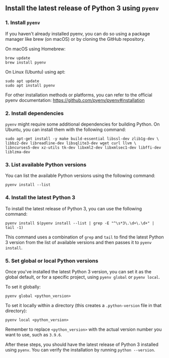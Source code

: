 ## Install the latest release of Python 3 using `pyenv`

### 1. Install `pyenv`

If you haven't already installed pyenv, you can do so using a package manager like brew (on macOS) or by cloning the GitHub repository.

On macOS using Homebrew:

```shell
brew update
brew install pyenv
```

On Linux (Ubuntu) using apt:

```shell
sudo apt update
sudo apt install pyenv
```

For other installation methods or platforms, you can refer to the official pyenv documentation: https://github.com/pyenv/pyenv#installation

### 2. Install dependencies

`pyenv` might require some additional dependencies for building Python.
On Ubuntu, you can install them with the following command:

```shell
sudo apt-get install -y make build-essential libssl-dev zlib1g-dev \
libbz2-dev libreadline-dev libsqlite3-dev wget curl llvm \
libncurses5-dev xz-utils tk-dev libxml2-dev libxmlsec1-dev libffi-dev liblzma-dev
```

### 3. List available Python versions

You can list the available Python versions using the following command:

```shell
pyenv install --list
```

### 4. Install the latest Python 3

To install the latest release of Python 3, you can use the following command:

```shell
pyenv install $(pyenv install --list | grep -E "^\s*3\.\d+\.\d+" | tail -1)
```

This command uses a combination of `grep` and `tail` to find the latest Python 3 version from the list of available versions and then passes it to `pyenv install`.

### 5. Set global or local Python versions

Once you've installed the latest Python 3 version, you can set it as the global default, or for a specific project, using `pyenv global` or `pyenv local`.

To set it globally:

```shell
pyenv global <python_version>
```

To set it locally within a directory (this creates a `.python-version` file in that directory):

```shell
pyenv local <python_version>
```

Remember to replace `<python_version>` with the actual version number you want to use, such as `3.9.6`.

After these steps, you should have the latest release of Python 3 installed using `pyenv`.
You can verify the installation by running `python --version`.

